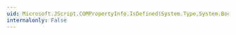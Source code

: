 ```yaml
---
uid: Microsoft.JScript.COMPropertyInfo.IsDefined(System.Type,System.Boolean)
internalonly: False
---
```

